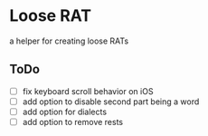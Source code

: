 # Loose RAT
a helper for creating loose RATs

## ToDo

- [ ] fix keyboard scroll behavior on iOS
- [ ] add option to disable second part being a word
- [ ] add option for dialects
- [ ] add option to remove rests
